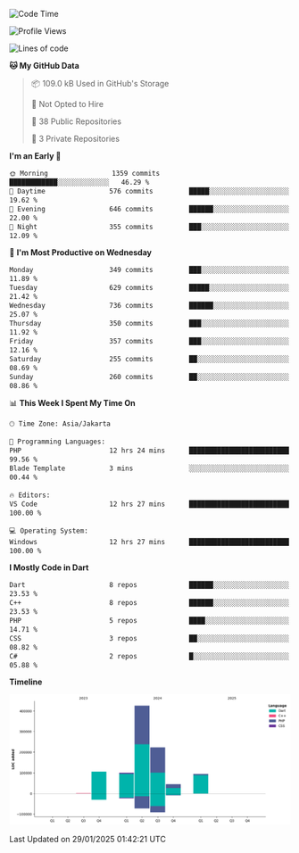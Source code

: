 <!--START_SECTION:waka-->
![Code Time](http://img.shields.io/badge/Code%20Time-389%20hrs%2055%20mins-blue)

![Profile Views](http://img.shields.io/badge/Profile%20Views-0-blue)

![Lines of code](https://img.shields.io/badge/From%20Hello%20World%20I%27ve%20Written-993.9%20thousand%20lines%20of%20code-blue)

**🐱 My GitHub Data** 

> 📦 109.0 kB Used in GitHub's Storage 
 > 
> 🚫 Not Opted to Hire
 > 
> 📜 38 Public Repositories 
 > 
> 🔑 3 Private Repositories 
 > 
**I'm an Early 🐤** 

```text
🌞 Morning                1359 commits        ████████████░░░░░░░░░░░░░   46.29 % 
🌆 Daytime                576 commits         █████░░░░░░░░░░░░░░░░░░░░   19.62 % 
🌃 Evening                646 commits         ██████░░░░░░░░░░░░░░░░░░░   22.00 % 
🌙 Night                  355 commits         ███░░░░░░░░░░░░░░░░░░░░░░   12.09 % 
```
📅 **I'm Most Productive on Wednesday** 

```text
Monday                   349 commits         ███░░░░░░░░░░░░░░░░░░░░░░   11.89 % 
Tuesday                  629 commits         █████░░░░░░░░░░░░░░░░░░░░   21.42 % 
Wednesday                736 commits         ██████░░░░░░░░░░░░░░░░░░░   25.07 % 
Thursday                 350 commits         ███░░░░░░░░░░░░░░░░░░░░░░   11.92 % 
Friday                   357 commits         ███░░░░░░░░░░░░░░░░░░░░░░   12.16 % 
Saturday                 255 commits         ██░░░░░░░░░░░░░░░░░░░░░░░   08.69 % 
Sunday                   260 commits         ██░░░░░░░░░░░░░░░░░░░░░░░   08.86 % 
```


📊 **This Week I Spent My Time On** 

```text
🕑︎ Time Zone: Asia/Jakarta

💬 Programming Languages: 
PHP                      12 hrs 24 mins      █████████████████████████   99.56 % 
Blade Template           3 mins              ░░░░░░░░░░░░░░░░░░░░░░░░░   00.44 % 

🔥 Editors: 
VS Code                  12 hrs 27 mins      █████████████████████████   100.00 % 

💻 Operating System: 
Windows                  12 hrs 27 mins      █████████████████████████   100.00 % 
```

**I Mostly Code in Dart** 

```text
Dart                     8 repos             ██████░░░░░░░░░░░░░░░░░░░   23.53 % 
C++                      8 repos             ██████░░░░░░░░░░░░░░░░░░░   23.53 % 
PHP                      5 repos             ████░░░░░░░░░░░░░░░░░░░░░   14.71 % 
CSS                      3 repos             ██░░░░░░░░░░░░░░░░░░░░░░░   08.82 % 
C#                       2 repos             █░░░░░░░░░░░░░░░░░░░░░░░░   05.88 % 
```



**Timeline**

![Lines of Code chart](https://raw.githubusercontent.com/PradiptaAhmad/PradiptaAhmad/main/assets/bar_graph.png)


 Last Updated on 29/01/2025 01:42:21 UTC
<!--END_SECTION:waka-->
